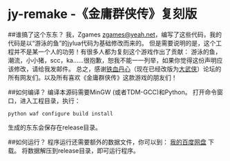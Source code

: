 jy-remake -《金庸群侠传》复刻版
===============================

##谁搞了这个东东？
我，Zgames <zgames@yeah.net>，编写了这些代码，我的代码是以“游泳的鱼”的jylua代码为基础修改而来的。 但是需要说明的是，这个工程并不是某一个人的功劳！有很多人都为复刻这个游戏作出了贡献： 游泳的鱼，潮流，小小猪，scc，ka……很抱歉，恕我不能一一列举，如果你觉得这份声明应该修改，请给我发邮件。 总之，感谢[铁血丹心](http://www.txdx.net)（现在已经改版为[大武侠](http://www.dawuxia.net)）论坛的所有网友们。以及所有喜欢《金庸群侠传》这款游戏的朋友们！

##如何编译？
编译本源码需要MinGW (或者TDM-GCC)和Python。
打开命令窗口，进入工程目录，执行：
```
python waf configure build install
```
生成的东东会保存在release目录。

##如何运行？
程序运行还需要额外的数据文件，你可以到：
[我的百度网盘](http://pan.baidu.com/s/1mgkOinQ)
下载。
将数据解压到release目录，即可运行程序。
